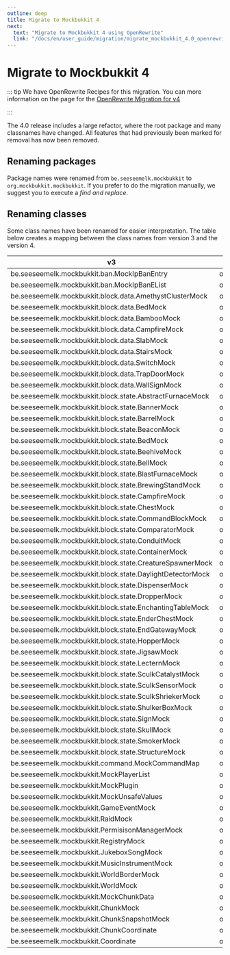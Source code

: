 ```yaml
---
outline: deep
title: Migrate to Mockbukkit 4
next:
  text: "Migrate to Mockbukkit 4 using OpenRewrite"
  link: "/docs/en/user_guide/migration/migrate_mockbukkit_4.0_openrewrite.html"
---
```

<!-- markdownlint-configure-file
{
    "MD013": false
}
-->

# Migrate to Mockbukkit 4

::: tip
We have OpenRewrite Recipes for this migration. You can more information
on the page for
the [OpenRewrite Migration for v4](migrate_mockbukkit_4.0_openrewrite.md)

:::

The 4.0 release includes a large refactor, where the root package and many
classnames have changed.
All features that had previously been marked for removal has now been removed.

## Renaming packages

Package names were renamed from `be.seeseemelk.mockbukkit` to
`org.mockbukkit.mockbukkit`.
If you prefer to do the migration manually, we suggest you to execute a _find
and replace_.

## Renaming classes

Some class names have been renamed for easier interpretation.
The table below creates a mapping between the class names from version 3 and the
version 4.

| v3                                                        | v4                                                              |
|-----------------------------------------------------------|-----------------------------------------------------------------|
| be.seeseemelk.mockbukkit.ban.MockIpBanEntry               | org.mockbukkit.mockbukkit.ban.IpbanEntryMock                    |
| be.seeseemelk.mockbukkit.ban.MockIpBanEList               | org.mockbukkit.mockbukkit.ban.IpbanListMock                     |
| be.seeseemelk.mockbukkit.block.data.AmethystClusterMock   | org.mockbukkit.mockbukkit.block.data.AmethystClusterDataMock    |
| be.seeseemelk.mockbukkit.block.data.BedMock               | org.mockbukkit.mockbukkit.block.data.BedDataMock                |
| be.seeseemelk.mockbukkit.block.data.BambooMock            | org.mockbukkit.mockbukkit.block.data.BambooDataMock             |
| be.seeseemelk.mockbukkit.block.data.CampfireMock          | org.mockbukkit.mockbukkit.block.data.CampfireDataMock           |
| be.seeseemelk.mockbukkit.block.data.SlabMock              | org.mockbukkit.mockbukkit.block.data.SlabDataMock               |
| be.seeseemelk.mockbukkit.block.data.StairsMock            | org.mockbukkit.mockbukkit.block.data.StairsDataMock             |
| be.seeseemelk.mockbukkit.block.data.SwitchMock            | org.mockbukkit.mockbukkit.block.data.SwitchDataMock             |
| be.seeseemelk.mockbukkit.block.data.TrapDoorMock          | org.mockbukkit.mockbukkit.block.data.TrapDoorDataMock           |
| be.seeseemelk.mockbukkit.block.data.WallSignMock          | org.mockbukkit.mockbukkit.block.data.WallSignDataMock           |
| be.seeseemelk.mockbukkit.block.state.AbstractFurnaceMock  | org.mockbukkit.mockbukkit.block.state.AbstractFurnaceStateMock  |
| be.seeseemelk.mockbukkit.block.state.BannerMock           | org.mockbukkit.mockbukkit.block.state.BannerStateMock           |
| be.seeseemelk.mockbukkit.block.state.BarrelMock           | org.mockbukkit.mockbukkit.block.state.BarrelStateMock           |
| be.seeseemelk.mockbukkit.block.state.BeaconMock           | org.mockbukkit.mockbukkit.block.state.BeaconStateMock           |
| be.seeseemelk.mockbukkit.block.state.BedMock              | org.mockbukkit.mockbukkit.block.state.BedStateMock              |
| be.seeseemelk.mockbukkit.block.state.BeehiveMock          | org.mockbukkit.mockbukkit.block.state.BeehiveStateMock          |
| be.seeseemelk.mockbukkit.block.state.BellMock             | org.mockbukkit.mockbukkit.block.state.BellStateMock             |
| be.seeseemelk.mockbukkit.block.state.BlastFurnaceMock     | org.mockbukkit.mockbukkit.block.state.BlastFurnaceStateMock     |
| be.seeseemelk.mockbukkit.block.state.BrewingStandMock     | org.mockbukkit.mockbukkit.block.state.BrewingStandStateMock     |
| be.seeseemelk.mockbukkit.block.state.CampfireMock         | org.mockbukkit.mockbukkit.block.state.CampfireStateMock         |
| be.seeseemelk.mockbukkit.block.state.ChestMock            | org.mockbukkit.mockbukkit.block.state.ChestStateMock            |
| be.seeseemelk.mockbukkit.block.state.CommandBlockMock     | org.mockbukkit.mockbukkit.block.state.CommandBlockStateMock     |
| be.seeseemelk.mockbukkit.block.state.ComparatorMock       | org.mockbukkit.mockbukkit.block.state.CompatatorStateMock       |
| be.seeseemelk.mockbukkit.block.state.ConduitMock          | org.mockbukkit.mockbukkit.block.state.ConduitStateMock          |
| be.seeseemelk.mockbukkit.block.state.ContainerMock        | org.mockbukkit.mockbukkit.block.state.ContainerStateMock        |
| be.seeseemelk.mockbukkit.block.state.CreatureSpawnerMock  | org.mockbukkit.mockbukkit.block.state.CreatureSpawnerStateMock  |
| be.seeseemelk.mockbukkit.block.state.DaylightDetectorMock | org.mockbukkit.mockbukkit.block.state.DaylightDetectorStateMock |
| be.seeseemelk.mockbukkit.block.state.DispenserMock        | org.mockbukkit.mockbukkit.block.state.DispenserStateMock        |
| be.seeseemelk.mockbukkit.block.state.DropperMock          | org.mockbukkit.mockbukkit.block.state.DropperStateMock          |
| be.seeseemelk.mockbukkit.block.state.EnchantingTableMock  | org.mockbukkit.mockbukkit.block.state.EnchantingTableStateMock  |
| be.seeseemelk.mockbukkit.block.state.EnderChestMock       | org.mockbukkit.mockbukkit.block.state.EnderChestStateMock       |
| be.seeseemelk.mockbukkit.block.state.EndGatewayMock       | org.mockbukkit.mockbukkit.block.state.EndGatewayStateMock       |
| be.seeseemelk.mockbukkit.block.state.HopperMock           | org.mockbukkit.mockbukkit.block.state.HopperStateMock           |
| be.seeseemelk.mockbukkit.block.state.JigsawMock           | org.mockbukkit.mockbukkit.block.state.JigsawStateMock           |
| be.seeseemelk.mockbukkit.block.state.LecternMock          | org.mockbukkit.mockbukkit.block.state.LecternStateMock          |
| be.seeseemelk.mockbukkit.block.state.SculkCatalystMock    | org.mockbukkit.mockbukkit.block.state.SculkCatalystStateMock    |
| be.seeseemelk.mockbukkit.block.state.SculkSensorMock      | org.mockbukkit.mockbukkit.block.state.SculkSensorStateMock      |
| be.seeseemelk.mockbukkit.block.state.SculkShriekerMock    | org.mockbukkit.mockbukkit.block.state.SculkShriekerStateMock    |
| be.seeseemelk.mockbukkit.block.state.ShulkerBoxMock       | org.mockbukkit.mockbukkit.block.state.ShulkerBoxStateMock       |
| be.seeseemelk.mockbukkit.block.state.SignMock             | org.mockbukkit.mockbukkit.block.state.SignStateMock             |
| be.seeseemelk.mockbukkit.block.state.SkullMock            | org.mockbukkit.mockbukkit.block.state.SkullStateMock            |
| be.seeseemelk.mockbukkit.block.state.SmokerMock           | org.mockbukkit.mockbukkit.block.state.SmokerStateMock           |
| be.seeseemelk.mockbukkit.block.state.StructureMock        | org.mockbukkit.mockbukkit.block.state.StructuteStateMock        |
| be.seeseemelk.mockbukkit.command.MockCommandMap           | org.mockbukkit.mockbukkit.command.commandMapMock                |
| be.seeseemelk.mockbukkit.MockPlayerList                   | org.mockbukkit.mockbukkit.PlayerListMock                        |
| be.seeseemelk.mockbukkit.MockPlugin                       | org.mockbukkit.mockbukkit.plugin.PluginMock                     |
| be.seeseemelk.mockbukkit.MockUnsafeValues                 | org.mockbukkit.mockbukkit.util.UnsafeValuesMock                 |
| be.seeseemelk.mockbukkit.GameEventMock                    | org.mockbukkit.mockbukkit.event.GameEventMock                   |
| be.seeseemelk.mockbukkit.RaidMock                         | org.mockbukkit.mockbukkit.event.RaidMock                        |
| be.seeseemelk.mockbukkit.PermisisonManagerMock            | org.mockbukkit.mockbukkit.plugin.PermissionManagerMock          |
| be.seeseemelk.mockbukkit.RegistryMock                     | org.mockbukkit.mockbukkit.registry.RegistryMock                 |
| be.seeseemelk.mockbukkit.JukeboxSongMock                  | org.mockbukkit.mockbukkit.sound.JukeboxSongMock                 |
| be.seeseemelk.mockbukkit.MusicInstrumentMock              | org.mockbukkit.mockbukkit.sound.MusicInstrumentMock             |
| be.seeseemelk.mockbukkit.WorldBorderMock                  | org.mockbukkit.mockbukkit.world.WorldBorderMock                 |
| be.seeseemelk.mockbukkit.WorldMock                        | org.mockbukkit.mockbukkit.world.WorldMock                       |
| be.seeseemelk.mockbukkit.MockChunkData                    | org.mockbukkit.mockbukkit.world.ChunkDataMock                   |
| be.seeseemelk.mockbukkit.ChunkMock                        | org.mockbukkit.mockbukkit.world.ChunkMock                       |
| be.seeseemelk.mockbukkit.ChunkSnapshotMock                | org.mockbukkit.mockbukkit.world.ChunkSnapshotMock               |
| be.seeseemelk.mockbukkit.ChunkCoordinate                  | org.mockbukkit.mockbukkit.world.ChunkCoordinate                 |
| be.seeseemelk.mockbukkit.Coordinate                       | org.mockbukkit.mockbukkit.world.Coordinate                      |
